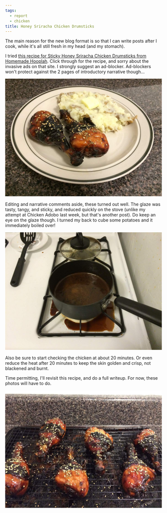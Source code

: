 ```yaml
---
tags:
  - report
  - chicken
title: Honey Sriracha Chicken Drumsticks
---
```


The main reason for the new blog format is so that I can write posts
after I cook, while it's all still fresh in my head (and my stomach).

I tried [this recipe for Sticky Honey Sriracha Chicken Drumsticks from
Homemade
Hooplah](http://homemadehooplah.com/recipes/sticky-honey-sriracha-drumsticks/).
Click through for the recipe, and sorry about the invasive ads on that
site. I strongly suggest an ad-blocker. Ad-blockers won't protect
against the 2 pages of introductory narrative though...

![Sticky Honey Sriracha Chicken Drumsticks](glamour-shot.jpg)

Editing and narrative comments aside, these turned out well. The glaze
was tasty, tangy, and sticky, and reduced quickly on the stove (unlike
my attempt at Chicken Adobo last week, but that's another post). Do keep
an eye on the glaze though. I turned my back to cube some potatoes and
it immediately boiled over!

![The mess a boiled over glaze leaves](boil-over.jpg)

Also be sure to start checking the chicken at about 20 minutes. Or even
reduce the heat after 20 minutes to keep the skin golden and crisp, not
blackened and burnt.

Time permitting, I'll revisit this recipe, and do a full writeup. For
now, these photos will have to do.

![6 drumsticks glazed on the pan](drumsticks-glazed.jpg)
